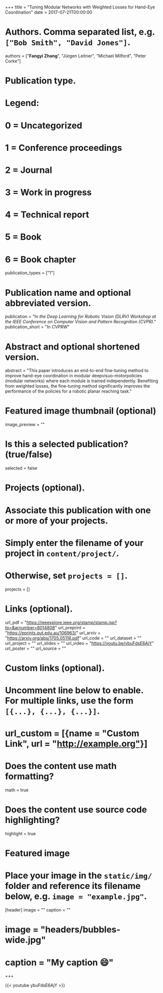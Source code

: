 +++
title = "Tuning Modular Networks with Weighted Losses for Hand-Eye Coordination"
date = 2017-07-21T00:00:00

# Authors. Comma separated list, e.g. `["Bob Smith", "David Jones"]`.
authors = ["**Fangyi Zhang**", "Jürgen Leitner", "Michael Milford", "Peter Corke"]

# Publication type.
# Legend:
# 0 = Uncategorized
# 1 = Conference proceedings
# 2 = Journal
# 3 = Work in progress
# 4 = Technical report
# 5 = Book
# 6 = Book chapter
publication_types = ["1"]

# Publication name and optional abbreviated version.
publication = "In *the Deep Learning for Robotic Vision (DLRV) Workshop at the IEEE Conference on Computer Vision and Pattern Recognition (CVPR)*."
publication_short = "In *CVPRW*"

# Abstract and optional shortened version.
abstract = "This paper introduces an end-to-end fine-tuning method to improve hand-eye coordination in modular deepvisuo-motorpolicies (modular networks) where each module is trained independently. Benefiting from weighted losses, the fine-tuning method significantly improves the performance of the policies for a robotic planar reaching task."

# Featured image thumbnail (optional)
image_preview = ""

# Is this a selected publication? (true/false)
selected = false

# Projects (optional).
#   Associate this publication with one or more of your projects.
#   Simply enter the filename of your project in `content/project/`.
#   Otherwise, set `projects = []`.
projects = []

# Links (optional).
url_pdf = "https://ieeexplore.ieee.org/stamp/stamp.jsp?tp=&arnumber=8014808"
url_preprint = "https://eprints.qut.edu.au/106963/"
url_arxiv = "https://arxiv.org/abs/1705.05116.pdf"
url_code = ""
url_dataset = ""
url_project = ""
url_slides = ""
url_video = "https://youtu.be/ybuFdsE6AjY"
url_poster = ""
url_source = ""

# Custom links (optional).
#   Uncomment line below to enable. For multiple links, use the form `[{...}, {...}, {...}]`.
# url_custom = [{name = "Custom Link", url = "http://example.org"}]

# Does the content use math formatting?
math = true

# Does the content use source code highlighting?
highlight = true

# Featured image
# Place your image in the `static/img/` folder and reference its filename below, e.g. `image = "example.jpg"`.
[header]
image = ""
caption = ""

# image = "headers/bubbles-wide.jpg"
# caption = "My caption :smile:"

+++

{{< youtube ybuFdsE6AjY >}}

<!-- More detail can easily be written here using *Markdown* and $\rm \LaTeX$ math code. -->
